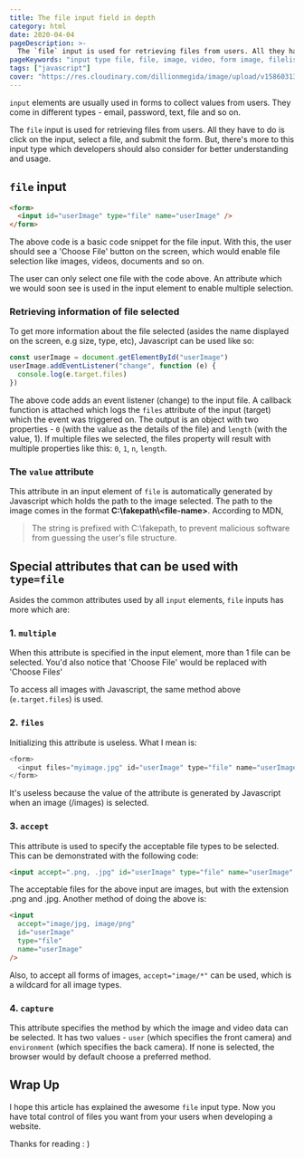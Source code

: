 ```yaml
---
title: The file input field in depth
category: html
date: 2020-04-04
pageDescription: >-
  The `file` input is used for retrieving files from users. All they have to do is click on the input, select a file, and submit the form. But, there's more to this input type which developers should also consider for better understanding and usage.
pageKeywords: "input type file, file, image, video, form image, filelist"
tags: ["javascript"]
cover: "https://res.cloudinary.com/dillionmegida/image/upload/v1586031344/images/blogs_cover/Your_paragraph_text_qnumvy.png"
---
```


`input` elements are usually used in forms to collect values from users. They come in different types - email, password, text, file and so on.

The `file` input is used for retrieving files from users. All they have to do is click on the input, select a file, and submit the form. But, there's more to this input type which developers should also consider for better understanding and usage.

## `file` input

```html
<form>
  <input id="userImage" type="file" name="userImage" />
</form>
```

The above code is a basic code snippet for the file input. With this, the user should see a 'Choose File' button on the screen, which would enable file selection like images, videos, documents and so on.

The user can only select one file with the code above. An attribute which we would soon see is used in the input element to enable multiple selection.

### Retrieving information of file selected

To get more information about the file selected (asides the name displayed on the screen, e.g size, type, etc), Javascript can be used like so:

```js
const userImage = document.getElementById("userImage")
userImage.addEventListener("change", function (e) {
  console.log(e.target.files)
})
```

The above code adds an event listener (change) to the input file. A callback function is attached which logs the `files` attribute of the input (target) which the event was triggered on. The output is an object with two properties - `0` (with the value as the details of the file) and `length` (with the value, 1). If multiple files we selected, the files property will result with multiple properties like this: `0`, `1`, `n`, `length`.

### The `value` attribute

This attribute in an input element of `file` is automatically generated by Javascript which holds the path to the image selected. The path to the image comes in the format **C:\fakepath\\\<file-name>**. According to MDN,

> The string is prefixed with C:\fakepath\, to prevent malicious software from guessing the user's file structure.

## Special attributes that can be used with `type=file`

Asides the common attributes used by all `input` elements, `file` inputs has more which are:

### 1. `multiple`

When this attribute is specified in the input element, more than 1 file can be selected. You'd also notice that 'Choose File' would be replaced with 'Choose File*s*'

To access all images with Javascript, the same method above (`e.target.files`) is used.

### 2. `files`

Initializing this attribute is useless. What I mean is:

```js
<form>
  <input files="myimage.jpg" id="userImage" type="file" name="userImage" />
</form>
```

It's useless because the value of the attribute is generated by Javascript when an image (/images) is selected.

### 3. `accept`

This attribute is used to specify the acceptable file types to be selected. This can be demonstrated with the following code:

```html
<input accept=".png, .jpg" id="userImage" type="file" name="userImage" />
```

The acceptable files for the above input are images, but with the extension .png and .jpg. Another method of doing the above is:

```html
<input
  accept="image/jpg, image/png"
  id="userImage"
  type="file"
  name="userImage"
/>
```

Also, to accept all forms of images, `accept="image/*"` can be used, which is a wildcard for all image types.

### 4. `capture`

This attribute specifies the method by which the image and video data can be selected. It has two values - `user` (which specifies the front camera) and `environment` (which specifies the back camera). If none is selected, the browser would by default choose a preferred method.

## Wrap Up

I hope this article has explained the awesome `file` input type. Now you have total control of files you want from your users when developing a website.

Thanks for reading : )
